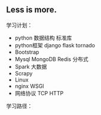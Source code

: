 
## Less is more.


学习计划：

- python 数据结构 标准库
- python框架 django flask tornado
- Bootstrap
- Mysql MongoDB Redis 分布式
- Spark 大数据
- Scrapy
- Linux 
- nginx WSGI 
- 网络协议 TCP HTTP 




学习路径：
